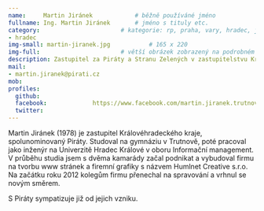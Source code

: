 ```yaml
---
name:     Martin Jiránek      		# běžně používáné jméno
fullname: Ing. Martin Jiránek  		# jméno s tituly etc.
category:                 		# kategorie: rp, praha, vary, hradec, jmk, senat
- hradec
img-small: martin-jiranek.jpg           # 165 x 220
img-full:                 		# větší obrázek zobrazený na podrobném profilu
description: Zastupitel za Piráty a Stranu Zelených v zastupitelstvu Královéhradeckého kraje # kratký popis, max 160 znaků
mail:
- martin.jiranek@pirati.cz
mob:
profiles:
  github:
  facebook:				https://www.facebook.com/martin.jiranek.trutnov
  twitter:
---
```


Martin Jiránek (1978) je zastupitel Královéhradeckého kraje, spolunominovaný Piráty. Studoval na gymnáziu v Trutnově, poté pracoval jako inženýr na Univerzitě Hradec Králové v oboru Informační management. V průběhu studia jsem s dvěma kamarády začal podnikat a vybudoval firmu na tvorbu www stránek a firemní grafiky s názvem Humlnet Creative s.r.o. Na začátku roku 2012 kolegům firmu přenechal na spravování a vrhnul se novým směrem.

S Piráty sympatizuje již od jejich vzniku.
